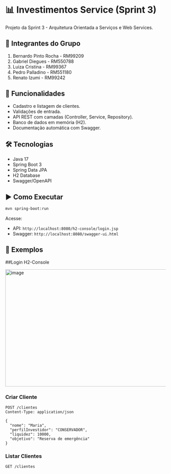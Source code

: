# 📊 Investimentos Service (Sprint 3)

Projeto da Sprint 3 - Arquitetura Orientada a Serviços e Web Services.

## 📌 Integrantes do Grupo
1. Bernardo Pinto Rocha - RM99209  
2. Gabriel Diegues - RM550788  
3. Luiza Cristina - RM99367  
4. Pedro Palladino - RM551180  
5. Renato Izumi - RM99242

   
## 🚀 Funcionalidades
- Cadastro e listagem de clientes.
- Validações de entrada.
- API REST com camadas (Controller, Service, Repository).
- Banco de dados em memória (H2).
- Documentação automática com Swagger.

## 🛠️ Tecnologias
- Java 17
- Spring Boot 3
- Spring Data JPA
- H2 Database
- Swagger/OpenAPI

## ▶️ Como Executar
```bash
mvn spring-boot:run
```

Acesse:
- API: `http://localhost:8080/h2-console/login.jsp`
- Swagger: `http://localhost:8080/swagger-ui.html`

## 📌 Exemplos

##Login H2-Console

<img width="511" height="367" alt="image" src="https://github.com/user-attachments/assets/0d702fc6-ad6c-4262-aa20-45a52408d800" />

### Criar Cliente
```http
POST /clientes
Content-Type: application/json

{
  "nome": "Maria",
  "perfilInvestidor": "CONSERVADOR",
  "liquidez": 10000,
  "objetivo": "Reserva de emergência"
}
```

### Listar Clientes
```http
GET /clientes
```
